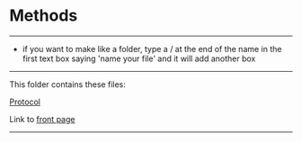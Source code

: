 

# Methods 
_________________________________________________
* if you want to make like a folder, type a / at the end of the name in the first text box saying 'name your file' and it will
add another box 
_________________________________________________

This folder contains these files:

[Protocol](protocol1.md)

Link to [front page]( ../README.md)
_________________________________________________
